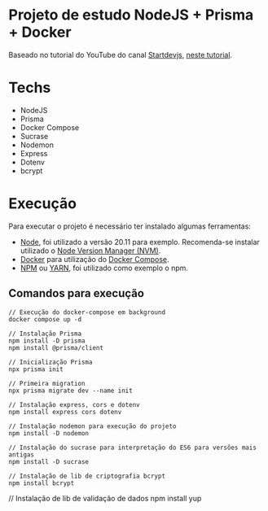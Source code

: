 # Projeto de estudo NodeJS + Prisma + Docker

Baseado no tutorial do YouTube do canal [Startdevjs](https://www.youtube.com/@startdevjs), [neste tutorial](https://www.youtube.com/watch?v=gnq8ZY85UUM&list=PL_9cVrXdWFiU4C6SxjLEeD7eiK9RYbRJK&index=4).

# Techs

- NodeJS
- Prisma
- Docker Compose
- Sucrase
- Nodemon
- Express
- Dotenv
- bcrypt

# Execução

Para executar o projeto é necessário ter instalado algumas ferramentas:

- [Node](https://nodejs.org/en), foi utilizado a versão 20.11 para exemplo. Recomenda-se instalar utilizado o [Node Version Manager (NVM)](https://github.com/nvm-sh/nvm).
- [Docker](https://www.docker.com/) para utilização do [Docker Compose](https://docs.docker.com/compose/).
- [NPM](https://docs.npmjs.com/downloading-and-installing-node-js-and-npm) ou [YARN](https://classic.yarnpkg.com/lang/en/docs/install/#mac-stable), foi utilizado como exemplo o npm.

## Comandos para execução

```
// Execução do docker-compose em background
docker compose up -d
```

```
// Instalação Prisma
npm install -D prisma
npm install @prisma/client
```

```
// Inicialização Prisma
npx prisma init
```

```
// Primeira migration
npx prisma migrate dev --name init
```

```
// Instalação express, cors e dotenv
npm install express cors dotenv
```

```
// Instalação nodemon para execução do projeto
npm install -D nodemon
```

```
// Instalação do sucrase para interpretação do ES6 para versões mais antigas
npm install -D sucrase
```
```
// Instalação de lib de criptografia bcrypt
npm install bcrypt
```
// Instalação de lib de validação de dados
npm install yup
```
